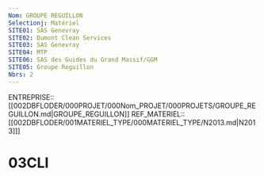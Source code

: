 ```yaml
---
Nom: GROUPE REGUILLON
Selectionj: Matériel
SITE01: SAS Genevray
SITE02: Dumont Clean Services
SITE03: SAS Genevray
SITE04: MTP
SITE06: SAS des Guides du Grand Massif/GGM
SITE05: Groupe Reguillon
Nbrs: 2
---
```

ENTREPRISE:: [[002DBFLODER/000PROJET/000Nom_PROJET/000PROJETS/GROUPE_REGUILLON.md|GROUPE_REGUILLON]]
REF_MATERIEL:: [[002DBFLODER/001MATERIEL_TYPE/000MATERIEL_TYPE/N2013.md|N2013]]]

# 03CLI


